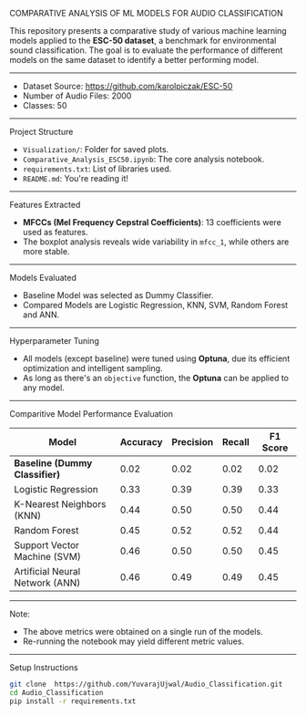 COMPARATIVE ANALYSIS OF ML MODELS FOR AUDIO CLASSIFICATION

This repository presents a comparative study of various machine learning models applied to the **ESC-50 dataset**, a benchmark for environmental sound classification. The goal is to evaluate the performance of different models on the same dataset to identify a better performing model.

---

- Dataset Source: https://github.com/karolpiczak/ESC-50
- Number of Audio Files: 2000
- Classes: 50

---

Project Structure

- `Visualization/`: Folder for saved plots.
- `Comparative_Analysis_ESC50.ipynb`: The core analysis notebook.
- `requirements.txt`: List of libraries used.
- `README.md`: You're reading it!

---

Features Extracted

- **MFCCs (Mel Frequency Cepstral Coefficients)**: 13 coefficients were used as features.
- The boxplot analysis reveals wide variability in `mfcc_1`, while others are more stable.

---

Models Evaluated

- Baseline Model was selected as Dummy Classifier.
- Compared Models are Logistic Regression, KNN, SVM, Random Forest and ANN.

---

Hyperparameter Tuning

- All models (except baseline) were tuned using **Optuna**, due its efficient optimization and intelligent sampling.
- As long as there's an `objective` function, the **Optuna** can be applied to any model. 


---

Comparitive Model Performance Evaluation

| Model                             | Accuracy | Precision | Recall | F1 Score |
|-----------------------------------|----------|-----------|--------|----------|
| **Baseline (Dummy Classifier)**   | 0.02     | 0.02      | 0.02   | 0.02     |
| Logistic Regression               | 0.33     | 0.39      | 0.39   | 0.33     |
| K-Nearest Neighbors (KNN)         | 0.44     | 0.50      | 0.50   | 0.44     |
| Random Forest                     | 0.45     | 0.52      | 0.52   | 0.44     |
| Support Vector Machine (SVM)      | 0.46     | 0.50      | 0.50   | 0.45     |
| Artificial Neural Network (ANN)   | 0.46     | 0.49      | 0.49   | 0.45     |

---

Note:

- The above metrics were obtained on a single run of the models.
- Re-running the notebook may yield different metric values.

---

Setup Instructions

```bash
git clone  https://github.com/YuvarajUjwal/Audio_Classification.git
cd Audio_Classification
pip install -r requirements.txt
